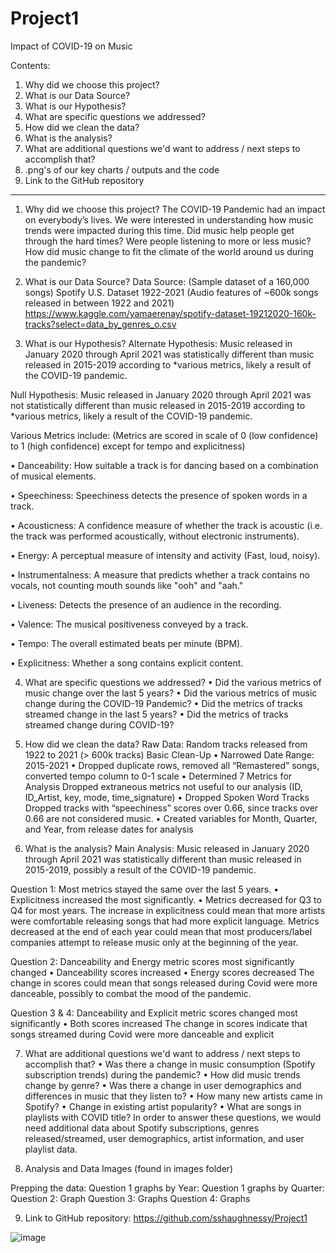 # Project1
Impact of COVID-19 on Music

Contents: 
1.	Why did we choose this project?
2.	What is our Data Source?
3.	What is our Hypothesis?
4.	What are specific questions we addressed?
5.	How did we clean the data?
6.	What is the analysis?
7.	What are additional questions we'd want to address / next steps to accomplish that?
8.	.png's of our key charts / outputs and the code
9.	Link to the GitHub repository
______________________________________________________________________________

1.	Why did we choose this project?
The COVID-19 Pandemic had an impact on everybody’s lives. We were interested in understanding how music trends were impacted during this time. Did music help people get through the hard times? Were people listening to more or less music? How did music change to fit the climate of the world around us during the pandemic?

2.	What is our Data Source?
Data Source: (Sample dataset of a 160,000 songs)
Spotify U.S. Dataset 1922-2021 (Audio features of ~600k songs released in between 1922 and 2021)
https://www.kaggle.com/yamaerenay/spotify-dataset-19212020-160k-tracks?select=data_by_genres_o.csv

3.	What is our Hypothesis?
Alternate Hypothesis: Music released in January 2020 through April 2021 was statistically different than music released in 2015-2019 according to *various metrics, likely a result of the COVID-19 pandemic.

Null Hypothesis: Music released in January 2020 through April 2021 was not statistically different than music released in 2015-2019 according to *various metrics, likely a result of the COVID-19 pandemic.

Various Metrics include: (Metrics are scored in scale of 0 (low confidence) to 1 (high confidence) except for tempo and explicitness)

•	Danceability: How suitable a track is for dancing based on a combination of musical elements.

•	Speechiness: Speechiness detects the presence of spoken words in a track.

•	Acousticness: A confidence measure of whether the track is acoustic (i.e. the track was performed acoustically, without electronic instruments).

•	Energy: A perceptual measure of intensity and activity (Fast, loud, noisy).

•	Instrumentalness: A measure that predicts whether a track contains no vocals, not counting mouth sounds like "ooh" and "aah."

•	Liveness: Detects the presence of an audience in the recording.

•	Valence: The musical positiveness conveyed by a track. 

•	Tempo: The overall estimated beats per minute (BPM).

•	Explicitness: Whether a song contains explicit content.

4.	What are specific questions we addressed?
•	Did the various metrics of music change over the last 5 years? 
•	Did the various metrics of music change during the COVID-19 Pandemic?
•	Did the metrics of tracks streamed change in the last 5 years?
•	Did the metrics of tracks streamed change during COVID-19?

5.	How did we clean the data?
Raw Data: Random tracks released from 1922 to 2021 (> 600k tracks)
Basic Clean-Up
•	Narrowed Date Range: 2015-2021
•	Dropped duplicate rows, removed all “Remastered” songs, converted tempo column to 0-1 scale
•	Determined 7 Metrics for Analysis
Dropped extraneous metrics not useful to our analysis (ID, ID_Artist, key, mode, time_signature)
•	Dropped Spoken Word Tracks
Dropped tracks with “speechiness” scores over 0.66, since tracks over 0.66 are not considered music.
•	Created variables for Month, Quarter, and Year, from release dates for analysis

6.	What is the analysis?
Main Analysis: Music released in January 2020 through April 2021 was statistically different than music released in 2015-2019, possibly a result of the COVID-19 pandemic.

Question 1: 
Most metrics stayed the same over the last 5 years. 
•	Explicitness increased the most significantly. 
•	Metrics decreased for Q3 to Q4 for most years. 
The increase in explicitness could mean that more artists were comfortable releasing songs that had more explicit language. Metrics decreased at the end of each year could mean that most producers/label companies attempt to release music only at the beginning of the year. 

Question 2: 
Danceability and Energy metric scores most significantly changed
•	Danceability scores increased
•	Energy scores decreased
The change in scores could mean that songs released during Covid were more danceable, possibly to combat the mood of the pandemic.

Question 3 & 4:
Danceability and Explicit metric scores changed most significantly 
•	Both scores increased
The change in scores indicate that songs streamed during Covid were more danceable and explicit  

7.	What are additional questions we'd want to address / next steps to accomplish that?
•	Was there a change in music consumption (Spotify subscription trends) during the pandemic?
•	How did music trends change by genre?
•	Was there a change in user demographics and differences in music that they listen to?
•	How many new artists came in Spotify?
•	Change in existing artist popularity?
•	What are songs in playlists with COVID title?
In order to answer these questions, we would need additional data about Spotify subscriptions, genres released/streamed, user demographics, artist information, and user playlist data. 

8.	Analysis and Data Images (found in images folder)

Prepping the data: 
Question 1 graphs by Year: 
Question 1 graphs by Quarter: 
Question 2: Graph
Question 3: Graphs
Question 4: Graphs
 
9.	Link to GitHub repository: 
https://github.com/sshaughnessy/Project1


![image](https://user-images.githubusercontent.com/83885856/129448395-96af5f17-22d2-408d-a50b-4e1bb87284cc.png)


